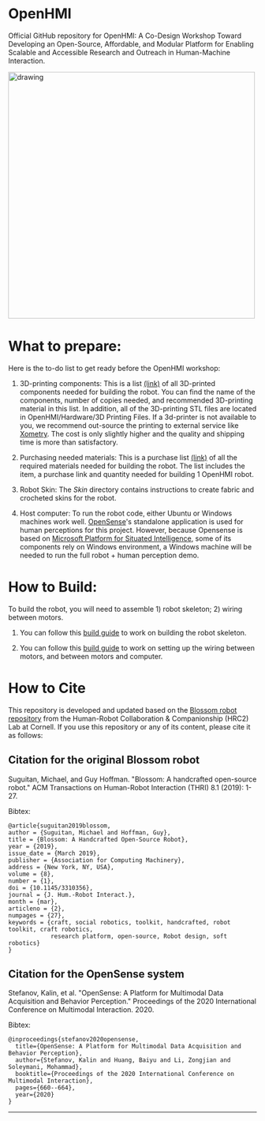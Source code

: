 # OpenHMI
Official GitHub repository for OpenHMI: A Co-Design Workshop Toward Developing an Open-Source, Affordable, and Modular Platform for Enabling Scalable and Accessible Research and Outreach in Human-Machine Interaction. 


<img src="https://firebasestorage.googleapis.com/v0/b/uscinteractionlab.appspot.com/o/projects%2Fopenhmi%2Fblossom_natalie.jpg?alt=media&token=cb101f6c-fcd5-4605-bc7d-e66655d63212" alt="drawing" width="500"/>

# What to prepare:

Here is the to-do list to get ready before the OpenHMI workshop:

1) 3D-printing components: This is a list [(link)](https://docs.google.com/spreadsheets/d/1t7z_LR9PL6xjs64DBJckwSwQi114tPqmKAhL10Ktr_M/edit?usp=sharing) of all 3D-printed components needed for building the robot. You can find the name of the components, number of copies needed, and recommended 3D-printing material in this list. In addition, all of the 3D-printing STL files are located in OpenHMI/Hardware/3D Printing Files. If a 3d-printer is not available to you, we recommend out-source the printing to external service like [Xometry](https://www.xometry.com). The cost is only slightly higher and the quality and shipping time is more than satisfactory.


2) Purchasing needed materials: This is a purchase list [(link)](https://docs.google.com/spreadsheets/d/160ENST97K0b6GmP2vGoKJ554m8fZKPFYfByFBAFuFu0/edit?usp=sharing) of all the required materials needed for building the robot. The list includes the item, a purchase link and quantity needed for building 1 OpenHMI robot.

3) Robot Skin: The *Skin* directory contains instructions to create fabric and crocheted skins for the robot. 

4) Host computer: To run the robot code, either Ubuntu or Windows machines work well. [OpenSense](https://github.com/intelligent-human-perception-laboratory/OpenSense)'s standalone application is used for human perceptions for this project. However, because Opensense is based on [Microsoft Platform for Situated Intelligence](https://github.com/microsoft/psi), some of its components rely on Windows environment, a Windows machine will be needed to run the full robot + human perception demo.


# How to Build:

To build the robot, you will need to assemble 1) robot skeleton; 2) wiring between motors.

1) You can follow this [build guide](https://docs.google.com/presentation/d/1tSICkZTfJj_O5U8Cg3pJ7uGAolSJe6wW/edit?usp=sharing&ouid=105532696586971028354&rtpof=true&sd=true) to work on building the robot skeleton.

2) You can follow this [build guide](https://docs.google.com/presentation/d/1g5RqoF_3xt6z6RvbIo_sDCCCWvMbcokz0HMdGt5Rlj0/edit?usp=sharing) to work on setting up the wiring between motors, and between motors and computer.


# How to Cite

This repository is developed and updated based on the [Blossom robot repository](https://github.com/hrc2/blossom-public) from the Human-Robot Collaboration & Companionship (HRC2) Lab at Cornell. If you use this repository or any of its content, please cite it as follows:

## Citation for the original Blossom robot

Suguitan, Michael, and Guy Hoffman. "Blossom: A handcrafted open-source robot." ACM Transactions on Human-Robot Interaction (THRI) 8.1 (2019): 1-27.

Bibtex:
```
@article{suguitan2019blossom,
author = {Suguitan, Michael and Hoffman, Guy},
title = {Blossom: A Handcrafted Open-Source Robot},
year = {2019},
issue_date = {March 2019},
publisher = {Association for Computing Machinery},
address = {New York, NY, USA},
volume = {8},
number = {1},
doi = {10.1145/3310356},
journal = {J. Hum.-Robot Interact.},
month = {mar},
articleno = {2},
numpages = {27},
keywords = {craft, social robotics, toolkit, handcrafted, robot toolkit, craft robotics, 
            research platform, open-source, Robot design, soft robotics}
}
```

## Citation for the OpenSense system

Stefanov, Kalin, et al. "OpenSense: A Platform for Multimodal Data Acquisition and Behavior Perception." Proceedings of the 2020 International Conference on Multimodal Interaction. 2020.

Bibtex:
```
@inproceedings{stefanov2020opensense,
  title={OpenSense: A Platform for Multimodal Data Acquisition and Behavior Perception},
  author={Stefanov, Kalin and Huang, Baiyu and Li, Zongjian and Soleymani, Mohammad},
  booktitle={Proceedings of the 2020 International Conference on Multimodal Interaction},
  pages={660--664},
  year={2020}
}
```

----
